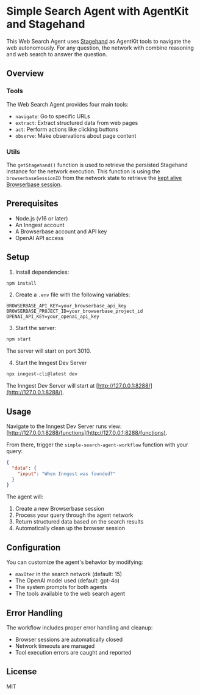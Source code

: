 # Simple Search Agent with AgentKit and Stagehand

This Web Search Agent uses [Stagehand](https://www.stagehand.dev/) as AgentKit tools to navigate the web autonomously.
For any question, the network with combine reasoning and web search to answer the question.

## Overview

### Tools

The Web Search Agent provides four main tools:

- `navigate`: Go to specific URLs
- `extract`: Extract structured data from web pages
- `act`: Perform actions like clicking buttons
- `observe`: Make observations about page content

### Utils

The `getStagehand()` function is used to retrieve the persisted Stagehand instance for the network execution. This function is using the `browserbaseSessionID` from the network state to retrieve the [kept alive Browserbase session](https://docs.browserbase.com/guides/long-running-sessions#keeping-sessions-alive-across-disconnects).

## Prerequisites

- Node.js (v16 or later)
- An Inngest account
- A Browserbase account and API key
- OpenAI API access

## Setup

1. Install dependencies:

```bash
npm install
```

2. Create a `.env` file with the following variables:

```env
BROWSERBASE_API_KEY=your_browserbase_api_key
BROWSERBASE_PROJECT_ID=your_browserbase_project_id
OPENAI_API_KEY=your_openai_api_key
```

3. Start the server:

```bash
npm start
```

The server will start on port 3010.

4. Start the Inngest Dev Server

```bash
npx inngest-cli@latest dev
```

The Inngest Dev Server will start at [http://127.0.0.1:8288/](http://127.0.0.1:8288/).

## Usage

Navigate to the Inngest Dev Server runs view: [http://127.0.0.1:8288/functions](http://127.0.0.1:8288/functions).

From there, trigger the `simple-search-agent-workflow` function with your query:

```json
{
  "data": {
    "input": "When Inngest was founded?"
  }
}
```

The agent will:

1. Create a new Browserbase session
2. Process your query through the agent network
3. Return structured data based on the search results
4. Automatically clean up the browser session

## Configuration

You can customize the agent's behavior by modifying:

- `maxIter` in the search network (default: 15)
- The OpenAI model used (default: gpt-4o)
- The system prompts for both agents
- The tools available to the web search agent

## Error Handling

The workflow includes proper error handling and cleanup:

- Browser sessions are automatically closed
- Network timeouts are managed
- Tool execution errors are caught and reported

## License

MIT

